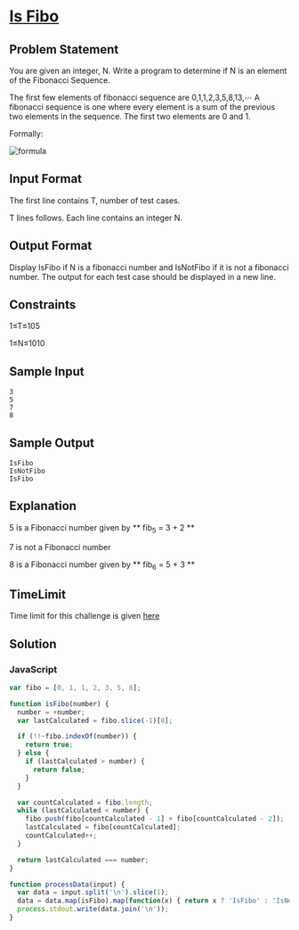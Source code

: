 # [Is Fibo](https://www.hackerrank.com/challenges/is-fibo)

## Problem Statement

You are given an integer, N. Write a program to determine if N is an element of the Fibonacci Sequence.

The first few elements of fibonacci sequence are 0,1,1,2,3,5,8,13,⋯ A fibonacci sequence is one where every element is a sum of the previous two elements in the sequence. The first two elements are 0 and 1.

Formally:

![formula](https://cloud.githubusercontent.com/assets/1198848/5976669/8d9aa21e-a8a1-11e4-80fd-8778abceb8c2.png)

## Input Format 
The first line contains T, number of test cases. 

T lines follows. Each line contains an integer N.

## Output Format 
Display IsFibo if N is a fibonacci number and IsNotFibo if it is not a fibonacci number. The output for each test case should be displayed in a new line.

## Constraints 

1≤T≤105 

1≤N≤1010

## Sample Input
```
3
5
7
8
```

## Sample Output
```
IsFibo
IsNotFibo
IsFibo
```

## Explanation 
5 is a Fibonacci number given by ** fib<sub>5</sub> = 3 + 2 **

7 is not a Fibonacci number 

8 is a Fibonacci number given by ** fib<sub>6</sub> = 5 + 3 **

## TimeLimit 
Time limit for this challenge is given [here](https://www.hackerrank.com/environment)

## Solution

### JavaScript
```javascript
var fibo = [0, 1, 1, 2, 3, 5, 8];

function isFibo(number) {
  number = +number;
  var lastCalculated = fibo.slice(-1)[0];

  if (!!~fibo.indexOf(number)) { 
    return true;
  } else {
    if (lastCalculated > number) {
      return false;
    }
  }

  var countCalculated = fibo.length;
  while (lastCalculated < number) {
    fibo.push(fibo[countCalculated - 1] + fibo[countCalculated - 2]);
    lastCalculated = fibo[countCalculated];
    countCalculated++;
  }

  return lastCalculated === number;
}

function processData(input) {
  var data = input.split('\n').slice(1);
  data = data.map(isFibo).map(function(x) { return x ? 'IsFibo' : 'IsNotFibo'; });
  process.stdout.write(data.join('\n'));
} 
```